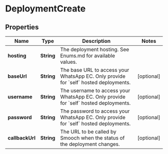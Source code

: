 
# DeploymentCreate

## Properties
Name | Type | Description | Notes
------------ | ------------- | ------------- | -------------
**hosting** | **String** | The deployment hosting. See Enums.md for available values. | 
**baseUrl** | **String** | The base URL to access your WhatsApp EC. Only provide for &#x60;self&#x60; hosted deployments. |  [optional]
**username** | **String** | The username to access your WhatsApp EC. Only provide for &#x60;self&#x60; hosted deployments. |  [optional]
**password** | **String** | The password to access your WhatsApp EC. Only provide for &#x60;self&#x60; hosted deployments. |  [optional]
**callbackUrl** | **String** | The URL to be called by Smooch when the status of the deployment changes. |  [optional]



